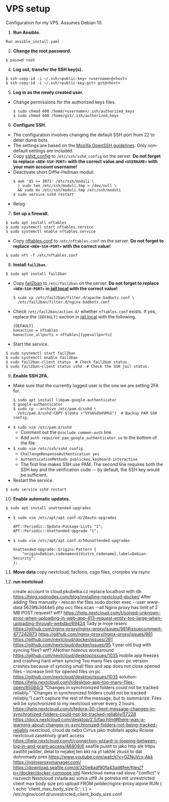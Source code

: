 # VPS setup

Configuration for my VPS. Assumes Debian 10.

1. **Run Ansible.**
  ```
  Run ansible_install.yaml
  ```
2. **Change the root password.**
  ```
  $ passwd root
  ```
4. **Log out, transfer the SSH key(s).**
  ```
  $ ssh-copy-id -i ~/.ssh/<public-key> <username>@<host>
  $ ssh-copy-id -i ~/.ssh/<public-key-git> git@<host>
  ```
5. **Log in as the newly created user.**
  * Change permissions for the authorized keys files.
    ```
    $ sudo chmod 600 /home/<username>/.ssh/authorized_keys
    $ sudo chmod 600 /home/git/.ssh/authorized_keys
    ```
6. **Configure SSH.**
  * The configuration involves changing the default SSH port from 22 to deter
    dumb bots.
  * The settings are based on the [Mozilla OpenSSH
    guidelines](https://infosec.mozilla.org/guidelines/openssh). Only
    non-default settings are included.
  * Copy [sshd_config](sshd_config) to `/etc/ssh/sshd_config` on the server.
    **Do not forget to replace `<NEW-SSH-PORT>` with the correct value and
    `<USERNAME>` with your main account username!**
  * Deactivate short Diffie-Hellman moduli.
    ```
    $ awk '$5 >= 3071' /etc/ssh/moduli \
      | sudo tee /etc/ssh/moduli.tmp > /dev/null \
      && sudo mv /etc/ssh/moduli.tmp /etc/ssh/moduli
    $ sudo service sshd restart
    ```
  * Relog.

7. **Set up a firewall.**
  ```
  $ sudo apt install nftables
  $ sudo systemctl start nftables.service
  $ sudo systemctl enable nftables.service
  ```
  * Copy [nftables.conf](nftables.conf) to `/etc/nftables.conf` on the
    server. **Do not forget to replace `<NEW-SSH-PORT>` with the correct
    value!**
  ```
  $ sudo nft -f /etc/nftables.conf
  ```
8. **Install `fail2ban`.**
  ```
  $ sudo apt install fail2ban
  ```
  * Copy [fail2ban](fail2ban) to `/etc/fail2ban` on the server. **Do not
    forget to replace `<NEW-SSH-PORT>` in [jail.local](fail2ban/jail.local)
    with the correct value!**
    ```
    $ sudo cp /etc/fail2ban/filter.d/apache-badbots.conf \
      /etc/fail2ban/filter.d/nginx-badbots.conf
    ```
  * Check `/etc/fail2ban/action.d/` whether `nftables.conf` exists. If yes,
    replace the `[DEFAULT]` section in [jail.local](fail2ban/jail.local) with
    the following.
    ```
    [DEFAULT]
    banaction = nftables
    banaction_allports = nftables[type=allports]
    ```
  * Start the service.
  ```
  $ sudo systemctl start fail2ban
  $ sudo systemctl enable fail2ban
  $ sudo fail2ban-client status  # Check fail2ban status.
  $ sudo fail2ban-client status sshd  # Check the SSH jail status.
  ```
9. **Enable SSH 2FA.**
  * Make sure that the currently logged user is the one we are setting 2FA
    for.
    ```
    $ sudo apt install libpam-google-authenticator
    $ google-authenticator
    $ sudo cp --archive /etc/pam.d/sshd \
      /etc/pam.d/sshd-COPY-$(date +"%Y%m%d%H%M%S")  # Backup PAM SSH config.
    ```
  * `$ sudo vim /etc/pam.d/sshd`
    * Comment out the `@include common-auth` line.
    * Add `auth required pam_google_authenticator.so` to the bottom of the
      file.
  * `$ sudo vim /etc/ssh/sshd_config`
    * `ChallengeResponseAuthentication yes`
    * `AuthenticationMethods publickey,keyboard-interactive`
    * The first line makes SSH use PAM. The second line requires both the
      SSH key and the verification code -- by default, the SSH key would be
      sufficient.
  * Restart the service.
  ```
  $ sudo service sshd restart
  ```
10. **Enable automatic updates.**
  ```
  $ sudo apt install unattended-upgrades
  ```
  * `$ sudo vim /etc/apt/apt.conf.d/20auto-upgrades`
    ```
    APT::Periodic::Update-Package-Lists "1";
    APT::Periodic::Unattended-Upgrade "1";
    ```
  * `$ sudo vim /etc/apt/apt.conf.d/50unattended-upgrades`
    ```
    Unattended-Upgrade::Origins-Pattern {
        "origin=Debian,codename=${distro_codename},label=Debian-Security";
    };
    ```
11. **Move data**
    copy nextcloud, factorio, csgo files, cronjobs via rsync

12. **run nextcloud**

    create account in cloud.pkubelka.cz
        replace localhost with db
    https://blog.ssdnodes.com/blog/installing-nextcloud-docker/
    After adding files manually - rescan the files
        sudo docker exec --user www-data 5629fb3d44e5 php occ files:scan --all
    Nginx proxy has limit of 2 MB POST request? wtf?
        https://help.nextcloud.com/t/solved-unknown-error-when-uploading-in-web-app-413-request-entity-too-large-when-uploading-through-webdav/69424
        Tady je moje reseni https://github.com/nginx-proxy/nginx-proxy/issues/981#issuecomment-477242873 https://github.com/nginx-proxy/nginx-proxy/issues/981
    https://github.com/nextcloud/docker/issues/261
    https://github.com/nextcloud/docker/issues/95
    1 year old bug with syncing files? wtf? ANother hideous workaround https://github.com/nextcloud/desktop/issues/1035
    mobile app freezes and crashing hard when syncing
    Too many files open: pc version crashes because of syncing small files and app does not close opened files - increase limit for opened files on pc
    https://github.com/nextcloud/desktop/issues/1035
    solution: https://help.nextcloud.com/t/desktop-app-too-many-files-open/85084/3
    “Changes in synchronized folders could not be tracked reliably.”
    “Changes in synchronized folders could not be tracked reliably.”I can’t capture the rest of the message, but to summarize: Files will be synchronized to my nextcloud server every 2 hours.
    https://help.nextcloud.com/t/fedora-30-client-message-changes-in-synchronized-folders-could-not-be-tracked-reliably/57228
    https://docs.nextcloud.com/desktop/2.5/faq.html#there-was-a-warning-about-changes-in-synchronized-folders-not-being-tracked-reliably
    nextcloud,  cloud.de nebo Cirrus jako mobilani appku
    Rclone nextcloud
    zaseknuty grant access https://help.nextcloud.com/t/connection-wizard-is-looping-between-log-in-and-grant-access/46809/6
    seafile
    pustit to jako http ale https zastitit jwilder, delal to nejakej ten kkt na yt takhle
    zkusit to dat dohromady pres 
    https://www.youtube.com/watch?v=GZNuVcx-Akk
    https://nginxproxymanager.com/
    https://download.seafile.com/d/320e8adf90fa43ad8fee/files/?p=/docker/docker-compose.yml
    Nextcloud nema rad slovo "conflict" v nazvech
    Nextcloud zvlada asi sotva utf8
    Je potreba mit unrestricted client max body size pro upload
    FROM jwilder/nginx-proxy:alpine RUN { \ echo 'client_max_body_size 0;'; \ } > /etc/nginx/conf.d/unrestricted_client_body_size.conf

